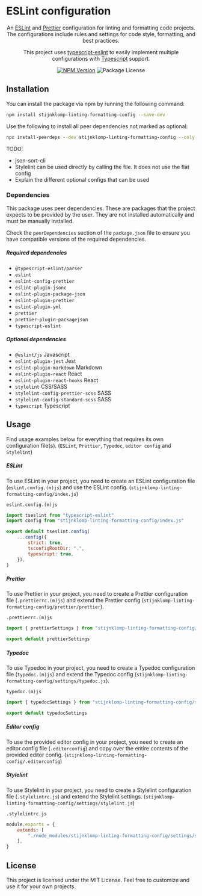 # ESLint configuration

<p align="center">An <a href="https://eslint.org/" target="_blank">ESLint</a> and <a href="https://prettier.io/" target="_blank">Prettier</a> configuration for linting and formatting code projects. The configurations include rules and settings for code style, formatting, and best practices.</p>
<p align="center">This project uses <a href="https://typescript-eslint.io/">typescript-eslint</a> to easily implement multiple configurations with <a href="https://www.typescriptlang.org/">Typescript</a> support.</p>
<p align="center">
<a href="https://www.npmjs.com/package/stijnklomp-linting-formatting-config" target="_blank"><img src="https://img.shields.io/npm/v/stijnklomp-linting-formatting-config" alt="NPM Version" /></a>
<img src="https://img.shields.io/github/license/stijnklomp/nestjs-template?style=flat" alt="Package License" />
</p>

## Installation

You can install the package via npm by running the following command:

```bash
npm install stijnklomp-linting-formatting-config --save-dev
```

Use the following to install all peer dependencies not marked as optional:

```bash
npx install-peerdeps --dev stijnklomp-linting-formatting-config --only-peers
```

TODO:

-   json-sort-cli
-   Stylelint can be used directly by calling the file. It does not use the flat config
-   Explain the different optional configs that can be used

### Dependencies

This package uses peer dependencies. These are packages that the project expects to be provided by the user. They are not installed automatically and must be manually installed.

Check the `peerDependencies` section of the `package.json` file to ensure you have compatible versions of the required dependencies.

##### Required dependencies

-   `@typescript-eslint/parser`
-   `eslint`
-   `eslint-config-prettier`
-   `eslint-plugin-jsonc`
-   `eslint-plugin-package-json`
-   `eslint-plugin-prettier`
-   `eslint-plugin-yml`
-   `prettier`
-   `prettier-plugin-packagejson`
-   `typescript-eslint`

##### Optional dependencies

-   `@eslint/js` Javascript
-   `eslint-plugin-jest` Jest
-   `eslint-plugin-markdown` Markdown
-   `eslint-plugin-react` React
-   `eslint-plugin-react-hooks` React
-   `stylelint` CSS/SASS
-   `stylelint-config-prettier-scss` SASS
-   `stylelint-config-standard-scss` SASS
-   `typescript` Typescript

## Usage

Find usage examples below for everything that requires its own configuration file(s). (`ESLint`, `Prettier`, `Typedoc`, `editor config` and `Stylelint`)

##### ESLint

To use ESLint in your project, you need to create an ESLint configuration file (`eslint.config.(m)js`) and use the ESLint config. (`stijnklomp-linting-formatting-config/index.js`)

`eslint.config.(m)js`

```javascript
import tseslint from "typescript-eslint"
import config from "stijnklomp-linting-formatting-config/index.js"

export default tseslint.config(
	...config({
		strict: true,
		tsconfigRootDir: ".",
		typescript: true,
	}),
)
```

##### Prettier

To use Prettier in your project, you need to create a Prettier configuration file (`.prettierrc.(m)js`) and extend the Prettier config (`stijnklomp-linting-formatting-config/prettier/prettier`).

`.prettierrc.(m)js`

```javascript
import { prettierSettings } from "stijnklomp-linting-formatting-config/settings/prettier.js"

export default prettierSettings
```

##### Typedoc

To use Typedoc in your project, you need to create a Typedoc configuration file (`typedoc.(m)js`) and extend the Typedoc config (`stijnklomp-linting-formatting-config/settings/typedoc.js`).

`typedoc.(m)js`

```javascript
import { typedocSettings } from "stijnklomp-linting-formatting-config/settings/typedoc.js"

export default typedocSettings
```

##### Editor config

To use the provided editor config in your project, you need to create an editor config file (`.editorconfig`) and copy over the entire contents of the provided editor config. (`stijnklomp-linting-formatting-config/.editorconfig`)

##### Stylelint

To use Stylelint in your project, you need to create a Stylelint configuration file (`.stylelintrc.js`) and extend the Stylelint settings. (`stijnklomp-linting-formatting-config/settings/stylelint.js`)

`.stylelintrc.js`

```javascript
module.exports = {
	extends: [
		"./node_modules/stijnklomp-linting-formatting-config/settings/stylelint.js",
	],
}
```

## License

This project is licensed under the MIT License. Feel free to customize and use it for your own projects.
